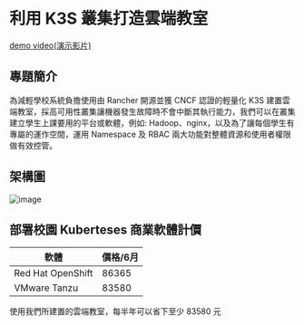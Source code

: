 # 利用 K3S 叢集打造雲端教室

[demo video(演示影片)](https://youtu.be/ujJhTd1r0RM)

## 專題簡介
為減輕學校系統負擔使用由 Rancher 開源並獲 CNCF 認證的輕量化  K3S 建置雲端教室，採高可用性叢集讓機器發生故障時不會中斷其執行能力，我們可以在叢集建立學生上課要用的平台或軟體，例如: Hadoop、nginx，以及為了讓每個學生有專屬的運作空間，運用 Namespace 及 RBAC 兩大功能對整體資源和使用者權限做有效控管。  

## 架構圖
![image](https://user-images.githubusercontent.com/94109275/142215707-3d1fbb5a-9c15-4f43-a7ac-2496fe5278cb.png)  


## 部署校園 Kuberteses 商業軟體計價
| 軟體              | 價格/6月 |
| ----------------- | -------- |
| Red Hat OpenShift | 86365    |
| VMware Tanzu      | 83580    |

使用我們所建置的雲端教室，每半年可以省下至少 83580 元
